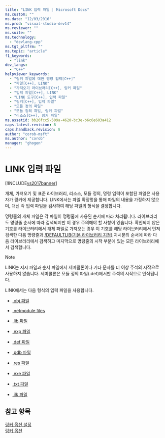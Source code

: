 ```yaml
---
title: "LINK 입력 파일 | Microsoft Docs"
ms.custom: ""
ms.date: "12/03/2016"
ms.prod: "visual-studio-dev14"
ms.reviewer: ""
ms.suite: ""
ms.technology: 
  - "devlang-cpp"
ms.tgt_pltfrm: ""
ms.topic: "article"
f1_keywords: 
  - "link"
dev_langs: 
  - "C++"
helpviewer_keywords: 
  - "링커 파일에 대한 명령 입력[C++]"
  - "파일[C++], LINK"
  - "가져오기 라이브러리[C++], 링커 파일"
  - "입력 파일[C++], LINK"
  - "LINK 도구[C++], 입력 파일"
  - "링커[C++], 입력 파일"
  - "모듈 정의 파일"
  - "모듈 정의 파일, 링커 파일"
  - "리소스[C++], 링커 파일"
ms.assetid: bb26fcc5-509a-4620-bc3e-b6c6e603a412
caps.latest.revision: 8
caps.handback.revision: 8
author: "corob-msft"
ms.author: "corob"
manager: "ghogen"
---
```

# LINK 입력 파일
[!INCLUDE[vs2017banner](../../assembler/inline/includes/vs2017banner.md)]

개체, 가져오기 및 표준 라이브러리, 리소스, 모듈 정의, 명령 입력이 포함된 파일은 사용자가 링커에 제공합니다.  LINK에서는 파일 확장명을 통해 파일의 내용을 가정하지 않으며,  대신 각 입력 파일을 검사하여 해당 파일의 형식을 결정합니다.  
  
 명령줄의 개체 파일은 각 파일이 명령줄에 사용된 순서에 따라 처리됩니다.  라이브러리도 명령줄 순서에 따라 검색되지만 이 경우 주의해야 할 사항이 있습니다. 확인되지 않은 기호를 라이브러리에서 개체 파일로 가져오는 경우 이 기호를 해당 라이브러리에서 먼저 검색한 다음 명령줄과 [\/DEFAULTLIB\(기본 라이브러리 지정\)](../../build/reference/defaultlib-specify-default-library.md) 지시문의 순서에 따라 다음 라이브러리에서 검색하고 마지막으로 명령줄의 시작 부분에 있는 모든 라이브러리에서 검색합니다.  
  
> [!NOTE]
>  LINK는 지시 파일과 순서 파일에서 세미콜론이나 기타 문자를 더 이상 주석의 시작으로 사용하지 않습니다.  세미콜론은 모듈 정의 파일\(.def\)에서만 주석의 시작으로 인식됩니다.  
  
 LINK에서는 다음 형식의 입력 파일을 사용합니다.  
  
-   [.obj 파일](../../build/reference/dot-obj-files-as-linker-input.md)  
  
-   [.netmodule files](../../build/reference/netmodule-files-as-linker-input.md)  
  
-   [.lib 파일](../../build/reference/dot-lib-files-as-linker-input.md)  
  
-   [.exp 파일](../../build/reference/dot-exp-files-as-linker-input.md)  
  
-   [.def 파일](../../build/reference/dot-def-files-as-linker-input.md)  
  
-   [.pdb 파일](../../build/reference/dot-pdb-files-as-linker-input.md)  
  
-   [.res 파일](../../build/reference/dot-res-files-as-linker-input.md)  
  
-   [.exe 파일](../../build/reference/dot-exe-files-as-linker-input.md)  
  
-   [.txt 파일](../../build/reference/dot-txt-files-as-linker-input.md)  
  
-   [.ilk 파일](../../build/reference/dot-ilk-files-as-linker-input.md)  
  
## 참고 항목  
 [링커 옵션 설정](../../build/reference/setting-linker-options.md)   
 [링커 옵션](../../build/reference/linker-options.md)